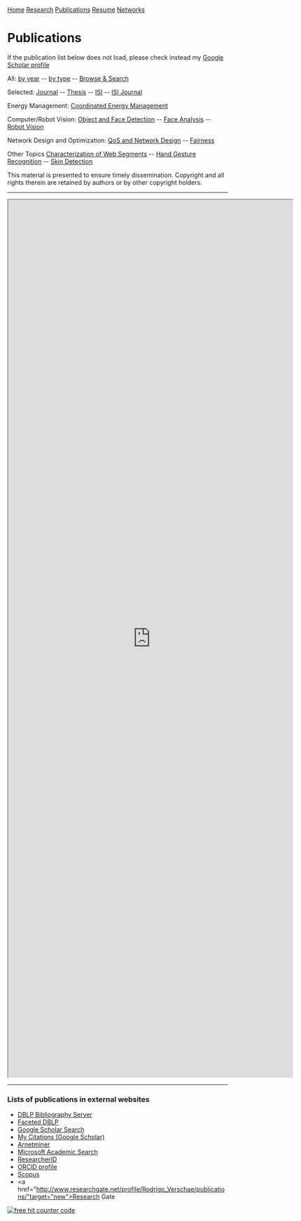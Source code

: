 <div id="navigation">
<a class="navigation" href="index.md" title="Introduction and Contact Information">Home</a>
<a class="navigation" href="research.md" title="Current and Past Projects and Grants">Research</a>
<a class="navigation" href="pub.md" title="Publications">Publications</a>
<a class="navigation" href="resume.md" title="Resume">Resume</a>
<a class="navigation" href="networks.md" title="Networks">Networks</a>
</div>

# Publications

If the publication list below does not load, please check instead my [Google Scholar profile]( http://scholar.google.com/citations?user=Fv1lZNkAAAAJ&hl=en )

<p>All: <a target="_pub" href="http://vision.die.uchile.cl/%7Erverscha/pub2.php?author=Rodrigo+Verschae&amp;result=1&amp;bib=mybib2-clean.bib" target="_pub">by year</a> -- <a target="_pub" href="http://vision.die.uchile.cl/%7Erverscha/pub2.php?author=Rodrigo+Verschae&amp;result=1&amp;bib=mybib2-clean.bib&amp;academic">by type</a> -- <a target="_blank" href="http://vision.die.uchile.cl/%7Erverscha/bibtexbrowser.php?bib=mybib2-clean.bib&amp;author=Rodrigo%20Verschae&amp;academic&amp;frameset">Browse &amp; Search</a><br>

Selected: <a target="_pub" href="http://vision.die.uchile.cl/%7Erverscha/pub2.php?author=Verschae&amp;result=1&amp;bib=mybib2-clean.bib&amp;academic&amp;type=article">Journal</a> -- <a target="_pub" href="http://vision.die.uchile.cl/%7Erverscha/pub2.php?author=Rodrigo+Verschae&amp;result=1&amp;bib=mybib2-clean.bib&amp;academic&amp;keywords=Thesis">Thesis</a> -- <a target="_pub" href="http://vision.die.uchile.cl/%7Erverscha/pub2.php?author=Rodrigo+Verschae&amp;result=1&amp;bib=mybib2-clean.bib&amp;academic&amp;keywords=ISIindexed">ISI</a> -- <a target="_pub" href="http://vision.die.uchile.cl/%7Erverscha/pub2.php?author=Rodrigo+Verschae&amp;result=1&amp;bib=mybib2-clean.bib&amp;academic&amp;type=article&amp;keywords=ISIindexed">ISI Journal</a><br>

Energy Management: <a target="_pub" href="http://vision.die.uchile.cl/%7Erverscha/pub2.php?author=Rodrigo+Verschae&amp;result=1&amp;bib=mybib2-clean.bib&amp;academic&amp;keywords=Energy"> Coordinated Energy Management</a><br>

Computer/Robot Vision: <a target="_pub" href="http://vision.die.uchile.cl/%7Erverscha/pub2.php?author=Rodrigo+Verschae&amp;result=1&amp;bib=mybib2-clean.bib&amp;academic&amp;keywords=Object+Detection">Object and Face Detection</a> -- <a target="_pub" href="http://vision.die.uchile.cl/%7Erverscha/pub2.php?author=Rodrigo+Verschae&amp;result=1&amp;bib=mybib2-clean.bib&amp;academic&amp;keywords=Face+Analysis">Face Analysis</a> -- <a target="_pub" href="http://vision.die.uchile.cl/%7Erverscha/pub2.php?author=Rodrigo+Verschae&amp;result=1&amp;bib=mybib2-clean.bib&amp;academic&amp;keywords=Robot+Vision">Robot Vision</a><br>

Network Design and Optimization: <a target="_pub" href="http://vision.die.uchile.cl/%7Erverscha/pub2.php?author=Rodrigo+Verschae&amp;bib=mybib2-clean.bib&amp;academic&amp;keywords=QoS+and+Network+Design">QoS and Network Design</a> -- <a target="_pub" href="http://vision.die.uchile.cl/%7Erverscha/pub2.php?author=Rodrigo+Verschae&amp;bib=mybib2-clean.bib&amp;academic&amp;keywords=Fairness">Fairness</a><br>

Other Topics <a target="_pub" href="http://vision.die.uchile.cl/%7Erverscha/pub2.php?author=Rodrigo+Verschae&amp;result=1&amp;bib=mybib2-clean.bib&amp;academic&amp;keywords=Characterization+of+Web+Segments">Characterization of Web Segments</a> -- <a target="_pub" href="http://vision.die.uchile.cl/%7Erverscha/pub2.php?author=Rodrigo+Verschae&amp;result=1&amp;bib=mybib2-clean.bib&amp;academic&amp;keywords=Hand+Gesture+Recognition">Hand Gesture Recognition</a> -- <a target="_pub" href="http://vision.die.uchile.cl/%7Erverscha/pub2.php?author=Rodrigo+Verschae&amp;result=1&amp;bib=mybib2-clean.bib&amp;academic&amp;keywords=Skin+Detection">Skin Detection</a></p>

This material is presented to ensure timely dissemination. Copyright and all rights therein are retained by authors or by other copyright holders. 

***

<iframe src="http://vision.die.uchile.cl/~rverscha/pub2.php" seamless align="middle" height="2000" width="650" name="_pub"></iframe>

***
###      Lists of publications in external websites

* <a href = "http://www.informatik.uni-trier.de/~ley/db/indices/a-tree/v/Verschae:Rodrigo.html" target="new"> DBLP Bibliography Server</a> 
* <a href = "http://dblp.L3S.de/Authors/Rodrigo_Verschae" target="new">  Faceted DBLP</a> 
* <a href="http://scholar.google.com/scholar?hl=en&lr=&q=author%3Ar-verschae&btnG=Search" target="new">Google Scholar Search</a>
* <a href="http://scholar.google.com/citations?user=Fv1lZNkAAAAJ&hl=en" target="new">My Citations (Google Scholar)</a>
* <a href="http://arnetminer.org/person/rodrigo-verschae-177847.html" target="new">Arnetminer</a>
* <a href="http://academic.research.microsoft.com/Author/3388478.aspx" target="new">Microsoft Academic Search</a>
* <a href="http://www.researcherid.com/rid/K-4469-2012" target="new">ResearcherID</a>
* <a href="http://orcid.org/0000-0002-1661-3309" target="new">ORCID profile</a></li>
* <a href="http://www.scopus.com/authid/detail.url?authorId=8436903800" target="new">Scopus</a>
* <a href="http://www.researchgate.net/profile/Rodrigo_Verschae/publications/"target="new">Research Gate</a>

<script>
  (function(i,s,o,g,r,a,m){i['GoogleAnalyticsObject']=r;i[r]=i[r]||function(){
  (i[r].q=i[r].q||[]).push(arguments)},i[r].l=1*new Date();a=s.createElement(o),
  m=s.getElementsByTagName(o)[0];a.async=1;a.src=g;m.parentNode.insertBefore(a,m)
  })(window,document,'script','//www.google-analytics.com/analytics.js','ga');

  ga('create', 'UA-9779285-1', 'verschae.org');
  ga('send', 'pageview');

</script>

<!-- Start of StatCounter Code -->

<script type="text/javascript" language="javascript">
        var sc_project=350311;
        var sc_partition=1;
                var sc_invisible=1;
        </script>
        
<script type="text/javascript" language="javascript" src="http://www.statcounter.com/counter/frames.js"></script><noscript><a href="http://www.statcounter.com/free_hit_counter.html" target="_blank"><img  src="http://c2.statcounter.com/counter.php?sc_project=350311&amp;amp;java=0&amp;amp;invisible=1" alt="free hit counter code" border="0"></a> </noscript>

<!-- End of StatCounter Code -->